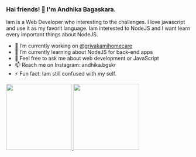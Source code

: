 ### Hai friends! 👋 I'm Andhika Bagaskara.

Iam is a Web Developer who interesting to the challenges. I love javascript and use it as my favorit language. Iam interested to NodeJS and I want learn every important things about NodeJS.

- 🔭 I’m currently working on <a href="http://griyakami.co.id">@griyakamihomecare</a>
- 🌱 I’m currently learning about NodeJS for back-end apps
- 💬 Feel free to ask me about web development or JavaScript
- 📫 Reach me on Instagram: andhika.bgskr
- ⚡ Fun fact: Iam still confused with my self.

<p align="left">
<a href="https://github.com/dhikalearn">
  <img height="180em" src="https://github-readme-stats-eight-theta.vercel.app/api?username=gilangadhan&show_icons=true&theme=algolia&include_all_commits=true&count_private=true"/>
  <img height="180em" src="https://github-readme-stats-eight-theta.vercel.app/api/top-langs/?username=gilangadhan&layout=compact&langs_count=8&theme=algolia"/>
</a>
</p>
